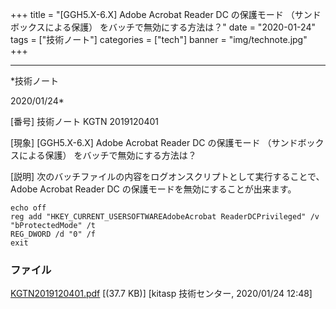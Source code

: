 ﻿+++
title = "[GGH5.X-6.X] Adobe Acrobat Reader DC の保護モード （サンドボックスによる保護） をバッチで無効にする方法は？"
date = "2020-01-24"
tags = ["技術ノート"]
categories = ["tech"]
banner = "img/technote.jpg"
+++

-----------------------------------------------------------------------------------------------------------------------------

*技術ノート

2020/01/24*


[番号]
技術ノート KGTN 2019120401

[現象]
[GGH5.X-6.X] Adobe Acrobat Reader DC の保護モード
（サンドボックスによる保護） をバッチで無効にする方法は？

[説明]
次のバッチファイルの内容をログオンスクリプトとして実行することで、 Adobe
Acrobat Reader DC の保護モードを無効にすることが出来ます。

    echo off
    reg add "HKEY_CURRENT_USERSOFTWAREAdobeAcrobat ReaderDCPrivileged" /v "bProtectedMode" /t
    REG_DWORD /d "0" /f
    exit


### ファイル

 
 


[KGTN2019120401.pdf](http://techreport.kitasp.net/attachments/download/4438/KGTN2019120401.pdf)
 [(37.7 KB)] [kitasp 技術センター, 2020/01/24
12:48]


 


 


